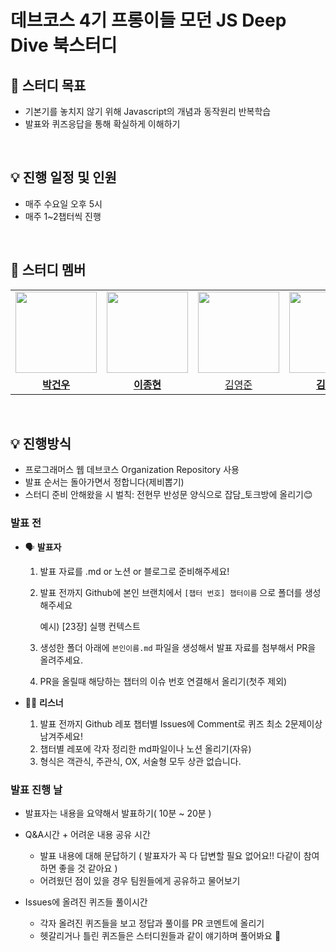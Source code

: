 # 데브코스 4기 프롱이들 모던 JS Deep Dive 북스터디


## 📌 **스터디 목표**
- 기본기를 놓치지 않기 위해 Javascript의 개념과 동작원리 반복학습
- 발표와 퀴즈응답을 통해 확실하게 이해하기

<br>

## 💡 **진행 일정 및 인원**

- 매주 수요일 오후 5시
- 매주 1~2챕터씩 진행

<br>

## 🐨 스터디 멤버
<table>
 <tr>
    <td align="center"><a href="https://github.com/mmsw1597"><img src="https://avatars.githubusercontent.com/mmsw1597" width="130px;" alt=""></a></td>
    <td align="center"><a href="https://github.com/jonghyunlee95"><img src="https://avatars.githubusercontent.com/jonghyunlee95" width="130px;" alt=""></a></td>
    <td align="center"><a href="https://github.com/dudwns"><img src="https://avatars.githubusercontent.com/dudwns" width="130px;" alt=""></a></td>
    <td align="center"><a href="https://github.com/hyoribogo"><img src="https://avatars.githubusercontent.com/hyoribogo" width="130px;" alt=""></a></td>
    <td align="center"><a href="https://github.com/eeseung"><img src="https://avatars.githubusercontent.com/eeseung" width="130px;" alt=""></a></td>
    <td align="center"><a href="https://github.com/suehdn"><img src="https://avatars.githubusercontent.com/suehdn" width="130px;" alt=""></a></td>
    <td align="center"><a href="https://github.com/juyeon-park"><img src="https://avatars.githubusercontent.com/juyeon-park" width="130px;" alt=""></a></td>
  </tr>
  <tr>
    <td align="center"><a href="https://github.com/mmsw1597"><b>박건우</b></a></td>
    <td align="center"><a href="https://github.com/jonghyunlee95"><b>이종현</b></a></td>
    <td align="center"><a href="https://github.com/dudwns">김영준<b></b></a></td>
    <td align="center"><a href="https://github.com/hyoribogo"><b>김효리</b></a></td>
    <td align="center"><a href="https://github.com/eeseung"><b>이승희</b></a></td>
    <td align="center"><a href="https://github.com/suehdn"><b>안혜수</b></a></td>
    <td align="center"><a href="https://github.com/juyeon-park"><b>박주연</b></a></td>
  </tr>
</table>

<br>

## 💡 **진행방식**
- 프로그래머스 웹 데브코스 Organization Repository 사용
- 발표 순서는 돌아가면서 정합니다(제비뽑기)
- 스터디 준비 안해왔을 시 벌칙: 전현무 반성문 양식으로 잡담_토크방에 올리기😊

### **발표 전**
-  🗣️ **발표자**
    1. 발표 자료를 .md or 노션 or 블로그로 준비해주세요!
    2. 발표 전까지 Github에 본인 브랜치에서 `[챕터 번호] 챕터이름` 으로 폴더를 생성해주세요
        
        예시) [23장] 실행 컨텍스트
        
    3. 생성한 폴더 아래에 `본인이름.md` 파일을 생성해서 발표 자료를 첨부해서 PR을 올려주세요.
    4. PR을 올릴때 해당하는 챕터의 이슈 번호 연결해서 올리기(첫주 제외)
    
    
- 🙆‍♂️ **리스너**
    1. 발표 전까지 Github 레포 챕터별 Issues에 Comment로 퀴즈 최소 2문제이상 남겨주세요!
    2. 챕터별 레포에 각자 정리한 md파일이나 노션 올리기(자유)
    3. 형식은 객관식, 주관식, OX, 서술형 모두 상관 없습니다.

### **발표 진행 날**
- 발표자는 내용을 요약해서 발표하기( 10분 ~ 20분 )

-  Q&A시간 + 어려운 내용 공유 시간
    -  발표 내용에 대해 문답하기 ( 발표자가 꼭 다 답변할 필요 없어요!! 다같이 참여하면 좋을 것 같아요 )
    -  어려웠던 점이 있을 경우 팀원들에게 공유하고 물어보기

- Issues에 올려진 퀴즈들 풀이시간
    -  각자 올려진 퀴즈들을 보고 정답과 풀이를 PR 코멘트에 올리기
    -  헷갈리거나 틀린 퀴즈들은 스터디원들과 같이 얘기하며 풀어봐요 🙂


